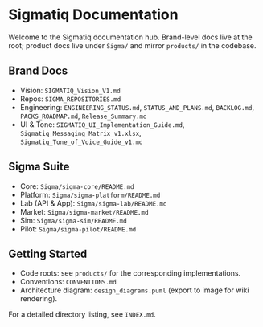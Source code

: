 # Sigmatiq Documentation

Welcome to the Sigmatiq documentation hub. Brand-level docs live at the root; product docs live under `Sigma/` and mirror `products/` in the codebase.

## Brand Docs
- Vision: `SIGMATIQ_Vision_V1.md`
- Repos: `SIGMA_REPOSITORIES.md`
- Engineering: `ENGINEERING_STATUS.md`, `STATUS_AND_PLANS.md`, `BACKLOG.md`, `PACKS_ROADMAP.md`, `Release_Summary.md`
- UI & Tone: `SIGMATIQ_UI_Implementation_Guide.md`, `Sigmatiq_Messaging_Matrix_v1.xlsx`, `Sigmatiq_Tone_of_Voice_Guide_v1.md`

## Sigma Suite
- Core: `Sigma/sigma-core/README.md`
- Platform: `Sigma/sigma-platform/README.md`
- Lab (API & App): `Sigma/sigma-lab/README.md`
- Market: `Sigma/sigma-market/README.md`
- Sim: `Sigma/sigma-sim/README.md`
- Pilot: `Sigma/sigma-pilot/README.md`

## Getting Started
- Code roots: see `products/` for the corresponding implementations.
- Conventions: `CONVENTIONS.md`
- Architecture diagram: `design_diagrams.puml` (export to image for wiki rendering).

For a detailed directory listing, see `INDEX.md`.
